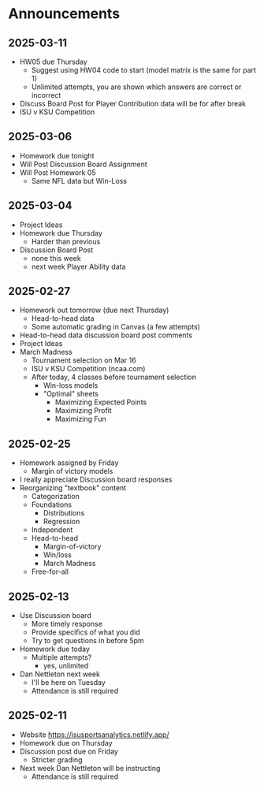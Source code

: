 # Announcements

## 2025-03-11

- HW05 due Thursday
  - Suggest using HW04 code to start (model matrix is the same for part 1)
  - Unlimited attempts, you are shown which answers are correct or incorrect
- Discuss Board Post for Player Contribution data will be for after break
- ISU v KSU Competition


## 2025-03-06

- Homework due tonight
- Will Post Discussion Board Assignment
- Will Post Homework 05
  - Same NFL data but Win-Loss


## 2025-03-04

- Project Ideas
- Homework due Thursday
  - Harder than previous
- Discussion Board Post
  - none this week
  - next week Player Ability data

## 2025-02-27

- Homework out tomorrow (due next Thursday)
  - Head-to-head data
  - Some automatic grading in Canvas (a few attempts)
- Head-to-head data discussion board post comments
- Project Ideas
- March Madness
  - Tournament selection on Mar 16
  - ISU v KSU Competition (ncaa.com)
  - After today, 4 classes before tournament selection
    - Win-loss models
    - "Optimal" sheets
      - Maximizing Expected Points
      - Maximizing Profit
      - Maximizing Fun

## 2025-02-25

- Homework assigned by Friday
  - Margin of victory models
- I really appreciate Discussion board responses
- Reorganizing "textbook" content
  - Categorization
  - Foundations
    - Distributions
    - Regression
  - Independent
  - Head-to-head
    - Margin-of-victory
    - Win/loss
    - March Madness
  - Free-for-all

## 2025-02-13

- Use Discussion board
  - More timely response
  - Provide specifics of what you did
  - Try to get questions in before 5pm
- Homework due today
  - Multiple attempts?
    - yes, unlimited
- Dan Nettleton next week
  - I'll be here on Tuesday
  - Attendance is still required

## 2025-02-11

- Website https://isusportsanalytics.netlify.app/
- Homework due on Thursday
- Discussion post due on Friday
  - Stricter grading
- Next week Dan Nettleton will be instructing
  - Attendance is still required
